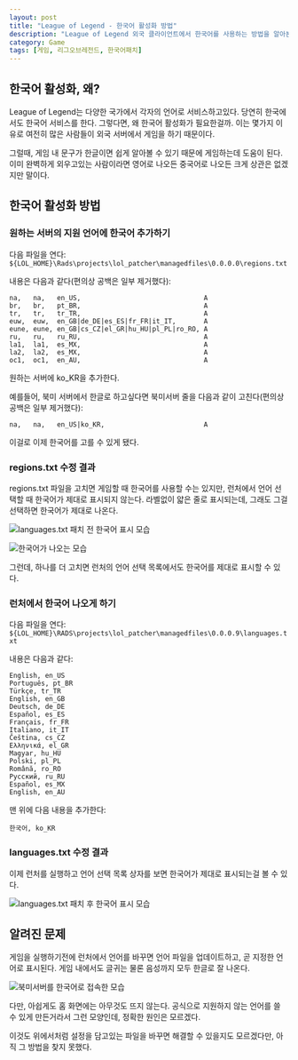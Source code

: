 ```yaml
---
layout: post
title: "League of Legend - 한국어 활성화 방법"
description: "League of Legend 외국 클라이언트에서 한국어를 사용하는 방법을 알아본다."
category: Game
tags: [게임, 리그오브레전드, 한국어패치]
---
```


## 한국어 활성화, 왜?

League of Legend는 다양한 국가에서 각자의 언어로 서비스하고있다. 당연히 한국에서도 한국어 서비스를 한다. 그렇다면, 왜 한국어 활성화가 필요한걸까.
이는 몇가지 이유로 여전히 많은 사람들이 외국 서버에서 게임을 하기 때문이다.

그럴때, 게임 내 문구가 한글이면 쉽게 알아볼 수 있기 때문에 게임하는데 도움이 된다. 이미 완벽하게 외우고있는 사람이라면 영어로 나오든 중국어로 나오든 크게 상관은 없겠지만 말이다.



## 한국어 활성화 방법

### 원하는 서버의 지원 언어에 한국어 추가하기

다음 파일을 연다:
`${LOL_HOME}\Rads\projects\lol_patcher\managedfiles\0.0.0.0\regions.txt`

내용은 다음과 같다(편의상 공백은 일부 제거했다):

~~~
na,   na,   en_US,                               A
br,   br,   pt_BR,                               A
tr,   tr,   tr_TR,                               A
euw,  euw,  en_GB|de_DE|es_ES|fr_FR|it_IT,       A
eune, eune, en_GB|cs_CZ|el_GR|hu_HU|pl_PL|ro_RO, A
ru,   ru,   ru_RU,                               A
la1,  la1,  es_MX,                               A
la2,  la2,  es_MX,                               A
oc1,  oc1,  en_AU,                               A
~~~

원하는 서버에 ko_KR을 추가한다.

예를들어, 북미 서버에서 한글로 하고싶다면 북미서버 줄을 다음과 같이 고친다(편의상 공백은 일부 제거했다):

~~~
na,   na,   en_US|ko_KR,                         A
~~~

이걸로 이제 한국어를 고를 수 있게 됐다.



### regions.txt 수정 결과

regions.txt 파일을 고치면 게임할 때 한국어를 사용할 수는 있지만, 런처에서 언어 선택할 때 한국어가 제대로 표시되지 않는다.
라벨없이 얇은 줄로 표시되는데, 그래도 그걸 선택하면 한국어가 제대로 나온다.

![languages.txt 패치 전 한국어 표시 모습](https://lh3.googleusercontent.com/-uHUdHiwORFg/VI7qRSrzX9I/AAAAAAAAN9M/jDuphEUBgic/s600/lol-kr-1.jpg "한국어는 빈 항목으로 표시된다.")

![한국어가 나오는 모습](https://lh6.googleusercontent.com/-iS6TqaQPF14/VI7qdxPsqJI/AAAAAAAAN9c/KmngNjLRddo/s600/lol-kr-2.jpg "북미 서버지만 확실히 한국어로 나오는걸 확인할 수 있다.")

그런데, 하나를 더 고치면 런처의 언어 선택 목록에서도 한국어를 제대로 표시할 수 있다.



### 런처에서 한국어 나오게 하기

다음 파일을 연다:
`${LOL_HOME}\RADS\projects\lol_patcher\managedfiles\0.0.0.9\languages.txt`

내용은 다음과 같다:

~~~
English, en_US
Português, pt_BR
Türkçe, tr_TR
English, en_GB
Deutsch, de_DE
Español, es_ES
Français, fr_FR
Italiano, it_IT
Čeština, cs_CZ
Ελληνικά, el_GR
Magyar, hu_HU
Polski, pl_PL
Română, ro_RO
Русский, ru_RU
Español, es_MX
English, en_AU
~~~

맨 위에 다음 내용을 추가한다:

~~~
한국어, ko_KR
~~~


### languages.txt 수정 결과

이제 런처를 실행하고 언어 선택 목록 상자를 보면 한국어가 제대로 표시되는걸 볼 수 있다.

![languages.txt 패치 후 한국어 표시 모습](https://lh3.googleusercontent.com/-uXizWa5Z6CQ/VLj6U3xX5uI/AAAAAAAAOiU/kc2LbMfnW0M/s600/lol-kr-2-fix.jpg "런처에서도 한국어가 잘 나온다.")



## 알려진 문제

게임을 실행하기전에 런처에서 언어를 바꾸면 언어 파일을 업데이트하고, 곧 지정한 언어로 표시된다.
게임 내에서도 글귀는 물론 음성까지 모두 한글로 잘 나온다.

![북미서버를 한국어로 접속한 모습](https://lh4.googleusercontent.com/-_e2nu0JZ5sA/VI7qy0KKFbI/AAAAAAAAN9s/elK9gdL5rKI/s600/lol-kr-3.jpg "글귀와 음성 모두 잘 나오지만, 홈 화면엔 아무것도 안뜬다.")

다만, 아쉽게도 홈 화면에는 아무것도 뜨지 않는다.
공식으로 지원하지 않는 언어를 쓸 수 있게 만든거라서 그런 모양인데, 정확한 원인은 모르겠다.

이것도 위에서처럼 설정을 담고있는 파일을 바꾸면 해결할 수 있을지도 모르겠다만, 아직 그 방법을 찾지 못했다.
